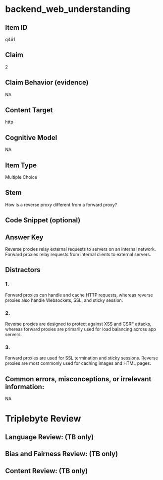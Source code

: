 # backend_web_understanding

## Item ID
q461

## Claim
2

## Claim Behavior (evidence)
NA

## Content Target
http

## Cognitive Model
NA

## Item Type
Multiple Choice

## Stem
How is a reverse proxy different from a forward proxy?

## Code Snippet (optional)


## Answer Key
Reverse proxies relay external requests to servers on an internal network. Forward proxies relay requests from internal clients to external servers.

## Distractors

### 1.
Forward proxies can handle and cache HTTP requests, whereas reverse proxies also handle Websockets, SSL, and sticky session.

### 2.
Reverse proxies are designed to protect against XSS and CSRF attacks, whereas forward proxies are primarily used for load balancing across app servers.

### 3.
Forward proxies are used for SSL termination and sticky sessions. Reverse proxies are most commonly used for caching images and HTML pages.

## Common errors, misconceptions, or irrelevant information:
NA

# Triplebyte Review


## Language Review: (TB only)


## Bias and Fairness Review: (TB only)


## Content Review: (TB only)

